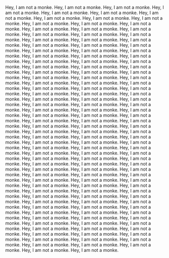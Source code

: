 
Hey, I am not a monke.
Hey, I am not a monke.
Hey, I am not a monke.
Hey, I am not a monke.
Hey, I am not a monke.
Hey, I am not a monke.
Hey, I am not a monke.
Hey, I am not a monke.
Hey, I am not a monke.
Hey, I am not a monke.
Hey, I am not a monke.
Hey, I am not a monke.
Hey, I am not a monke.
Hey, I am not a monke.
Hey, I am not a monke.
Hey, I am not a monke.
Hey, I am not a monke.
Hey, I am not a monke.
Hey, I am not a monke.
Hey, I am not a monke.
Hey, I am not a monke.
Hey, I am not a monke.
Hey, I am not a monke.
Hey, I am not a monke.
Hey, I am not a monke.
Hey, I am not a monke.
Hey, I am not a monke.
Hey, I am not a monke.
Hey, I am not a monke.
Hey, I am not a monke.
Hey, I am not a monke.
Hey, I am not a monke.
Hey, I am not a monke.
Hey, I am not a monke.
Hey, I am not a monke.
Hey, I am not a monke.
Hey, I am not a monke.
Hey, I am not a monke.
Hey, I am not a monke.
Hey, I am not a monke.
Hey, I am not a monke.
Hey, I am not a monke.
Hey, I am not a monke.
Hey, I am not a monke.
Hey, I am not a monke.
Hey, I am not a monke.
Hey, I am not a monke.
Hey, I am not a monke.
Hey, I am not a monke.
Hey, I am not a monke.
Hey, I am not a monke.
Hey, I am not a monke.
Hey, I am not a monke.
Hey, I am not a monke.
Hey, I am not a monke.
Hey, I am not a monke.
Hey, I am not a monke.
Hey, I am not a monke.
Hey, I am not a monke.
Hey, I am not a monke.
Hey, I am not a monke.
Hey, I am not a monke.
Hey, I am not a monke.
Hey, I am not a monke.
Hey, I am not a monke.
Hey, I am not a monke.
Hey, I am not a monke.
Hey, I am not a monke.
Hey, I am not a monke.
Hey, I am not a monke.
Hey, I am not a monke.
Hey, I am not a monke.
Hey, I am not a monke.
Hey, I am not a monke.
Hey, I am not a monke.
Hey, I am not a monke.
Hey, I am not a monke.
Hey, I am not a monke.
Hey, I am not a monke.
Hey, I am not a monke.
Hey, I am not a monke.
Hey, I am not a monke.
Hey, I am not a monke.
Hey, I am not a monke.
Hey, I am not a monke.
Hey, I am not a monke.
Hey, I am not a monke.
Hey, I am not a monke.
Hey, I am not a monke.
Hey, I am not a monke.
Hey, I am not a monke.
Hey, I am not a monke.
Hey, I am not a monke.
Hey, I am not a monke.
Hey, I am not a monke.
Hey, I am not a monke.
Hey, I am not a monke.
Hey, I am not a monke.
Hey, I am not a monke.
Hey, I am not a monke.
Hey, I am not a monke.
Hey, I am not a monke.
Hey, I am not a monke.
Hey, I am not a monke.
Hey, I am not a monke.
Hey, I am not a monke.
Hey, I am not a monke.
Hey, I am not a monke.
Hey, I am not a monke.
Hey, I am not a monke.
Hey, I am not a monke.
Hey, I am not a monke.
Hey, I am not a monke.
Hey, I am not a monke.
Hey, I am not a monke.
Hey, I am not a monke.
Hey, I am not a monke.
Hey, I am not a monke.
Hey, I am not a monke.
Hey, I am not a monke.
Hey, I am not a monke.
Hey, I am not a monke.
Hey, I am not a monke.
Hey, I am not a monke.
Hey, I am not a monke.
Hey, I am not a monke.
Hey, I am not a monke.
Hey, I am not a monke.
Hey, I am not a monke.
Hey, I am not a monke.
Hey, I am not a monke.
Hey, I am not a monke.
Hey, I am not a monke.
Hey, I am not a monke.
Hey, I am not a monke.
Hey, I am not a monke.
Hey, I am not a monke.
Hey, I am not a monke.
